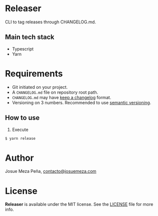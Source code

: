 # Releaser

CLI to tag releases through CHANGELOG.md.

## Main tech stack

- Typescript
- Yarn

# Requirements

- Git initiated on your project.
- A `CHANGELOG.md` file on repository root path.
- `CHANGELOG.md` may have [keep a changelog](https://keepachangelog.com/) format.
- Versioning on 3 numbers. Recommended to use [semantic versioning](https://semver.org/).

## How to use

1. Execute

```sh
$ yarn release
```

# Author

Josue Meza Peña, contacto@josuemeza.com

# License

**Releaser** is available under the MIT license. See the [LICENSE](LICENSE) file for more info.